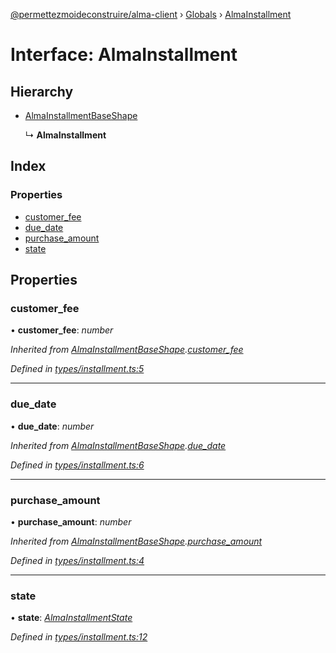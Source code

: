[@permettezmoideconstruire/alma-client](../README.md) › [Globals](../globals.md) › [AlmaInstallment](almainstallment.md)

# Interface: AlmaInstallment

## Hierarchy

* [AlmaInstallmentBaseShape](almainstallmentbaseshape.md)

  ↳ **AlmaInstallment**

## Index

### Properties

* [customer_fee](almainstallment.md#customer_fee)
* [due_date](almainstallment.md#due_date)
* [purchase_amount](almainstallment.md#purchase_amount)
* [state](almainstallment.md#state)

## Properties

###  customer_fee

• **customer_fee**: *number*

*Inherited from [AlmaInstallmentBaseShape](almainstallmentbaseshape.md).[customer_fee](almainstallmentbaseshape.md#customer_fee)*

*Defined in [types/installment.ts:5](https://github.com/permettez-moi-de-construire/alma-client/blob/299dafb/src/types/installment.ts#L5)*

___

###  due_date

• **due_date**: *number*

*Inherited from [AlmaInstallmentBaseShape](almainstallmentbaseshape.md).[due_date](almainstallmentbaseshape.md#due_date)*

*Defined in [types/installment.ts:6](https://github.com/permettez-moi-de-construire/alma-client/blob/299dafb/src/types/installment.ts#L6)*

___

###  purchase_amount

• **purchase_amount**: *number*

*Inherited from [AlmaInstallmentBaseShape](almainstallmentbaseshape.md).[purchase_amount](almainstallmentbaseshape.md#purchase_amount)*

*Defined in [types/installment.ts:4](https://github.com/permettez-moi-de-construire/alma-client/blob/299dafb/src/types/installment.ts#L4)*

___

###  state

• **state**: *[AlmaInstallmentState](../enums/almainstallmentstate.md)*

*Defined in [types/installment.ts:12](https://github.com/permettez-moi-de-construire/alma-client/blob/299dafb/src/types/installment.ts#L12)*
